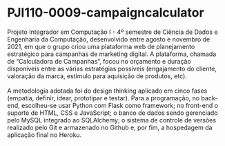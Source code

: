 # PJI110-0009-campaigncalculator
Projeto Integrador em Computação I - 4º semestre de Ciência de Dados e Engenharia da Computação, desenvolvido entre agosto e novembro de 2021, em que o grupo criou uma plataforma web de planejamento estratégico para campanhas de marketing digital. A plataforma,  chamada de “Calculadora de Campanhas”, focou no orçamento e duração disponíveis entre as várias estratégias possíveis (engajamento do cliente, valoração da marca, estímulo para aquisição de produtos, etc). <br><br>
A metodologia adotada foi do design thinking aplicado em cinco fases (empatia, definir, idear, prototipar e testar). Para a programação, no back-end, escolheu-se usar Python com Flask como framework; no front-end o suporte de HTML, CSS e JavaScript; o banco de dados sendo gerenciado pelo MySQL integrado ao SQLAlchemy; o sistema de controle de versões  realizado pelo Git e armazenado no Github e, por fim, a hospedagem da aplicação final no Heroku.
